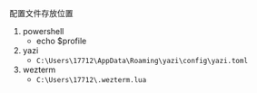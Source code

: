 配置文件存放位置

1. powershell
   - echo $profile
2. yazi
   - `C:\Users\17712\AppData\Roaming\yazi\config\yazi.toml`
3. wezterm
   - `C:\Users\17712\.wezterm.lua`
